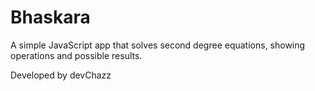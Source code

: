 # Bhaskara 

A simple JavaScript app that solves second degree equations, showing operations and possible results.

Developed by devChazz
